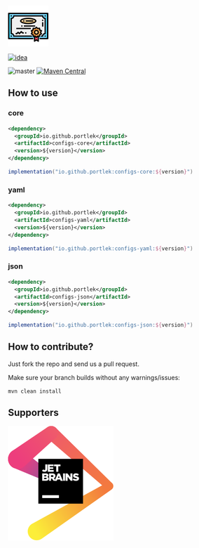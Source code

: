 <img src="logo/logo.svg" width="92px"/>

[![idea](https://www.elegantobjects.org/intellij-idea.svg)](https://www.jetbrains.com/idea/)

![master](https://github.com/portlek/configs/workflows/build/badge.svg)
[![Maven Central](https://img.shields.io/maven-central/v/io.github.portlek/configs-parent?label=version)](https://repo1.maven.org/maven2/io/github/portlek/configs-parent/)

## How to use

### core

```xml
<dependency>
  <groupId>io.github.portlek</groupId>
  <artifactId>configs-core</artifactId>
  <version>${version}</version>
</dependency>
```

```groovy
implementation("io.github.portlek:configs-core:${version}")
```

### yaml

```xml
<dependency>
  <groupId>io.github.portlek</groupId>
  <artifactId>configs-yaml</artifactId>
  <version>${version}</version>
</dependency>
```

```groovy
implementation("io.github.portlek:configs-yaml:${version}")
```

### json

```xml
<dependency>
  <groupId>io.github.portlek</groupId>
  <artifactId>configs-json</artifactId>
  <version>${version}</version>
</dependency>
```

```groovy
implementation("io.github.portlek:configs-json:${version}")
```

## How to contribute?

Just fork the repo and send us a pull request.

Make sure your branch builds without any warnings/issues:

```
mvn clean install
```

## Supporters

[![Jetbrains](logo/jetbrains.svg)](https://www.jetbrains.com/?from=configs)
